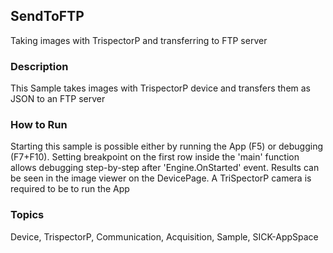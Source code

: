 ## SendToFTP
Taking images with TrispectorP and transferring to FTP server
### Description
This Sample takes images with TrispectorP device and transfers them
as JSON to an FTP server
### How to Run
Starting this sample is possible either by running the App (F5) or
debugging (F7+F10). Setting breakpoint on the first row inside the 'main'
function allows debugging step-by-step after 'Engine.OnStarted' event.
Results can be seen in the image viewer on the DevicePage. A TriSpectorP
camera is required to be to run the App

### Topics
Device, TrispectorP, Communication, Acquisition, Sample, SICK-AppSpace